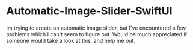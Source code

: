 # Automatic-Image-Slider-SwiftUI
Im trying to create an automatic image slider, but I've encountered a few problems which I can't seem to figure out. Would be much appreciated if someone would take a look at this, and help me out.
